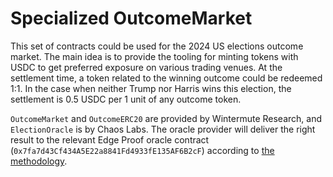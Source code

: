 # Specialized OutcomeMarket

This set of contracts could be used for the 2024 US elections outcome market. The main idea is to provide the tooling for minting tokens with USDC to get preferred exposure on various trading venues. At the settlement time, a token related to the winning outcome could be redeemed 1:1. In the case when neither Trump nor Harris wins this election, the settlement is 0.5 USDC per 1 unit of any outcome token.

`OutcomeMarket` and `OutcomeERC20` are provided by Wintermute Research, and `ElectionOracle` is by Chaos Labs. The oracle provider will deliver the right result to the relevant Edge Proof oracle contract (`0x7fa7d43Cf434A5E22a8841Fd4933fE135AF6B2cF`) according to [the methodology](https://github.com/ChaosLabsInc/election-oracle/blob/main/docs/Edge%20Proof%20Oracle%20for%20Determining%20the%202024%20U%20S%20Ele%2010b57ab37ebf8023b010e4368e55b633.md).